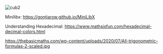 

![cub2](https://github.com/markov199/cube3d/assets/99345543/4fb603dc-a515-4294-b947-5effa45d97e6)



Minilibx: https://gontjarow.github.io/MiniLibX

Understanding Hexadecimal: https://www.mathsisfun.com/hexadecimal-decimal-colors.html

https://thebasicmaths.com/wp-content/uploads/2020/07/All-trigonometric-formulas-2-scaled.jpg

